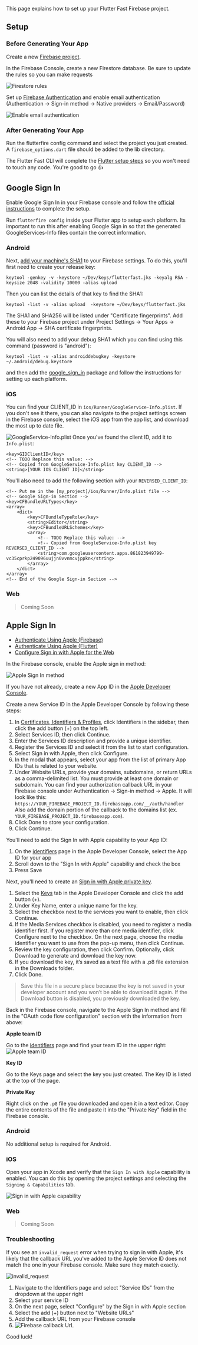 This page explains how to set up your Flutter Fast Firebase project.

## Setup

### Before Generating Your App

Create a new [Firebase project](https://firebase.google.com/docs/projects/learn-more).

In the Firebase Console, create a new Firestore database. Be sure to update the rules so you can make requests

![Firestore rules](https://github.com/jtmuller5/flutter_fast_cli/raw/main/doc/firebase/firestore-rules.png)

Set up [Firebase Authentication](https://firebase.google.com/docs/auth/flutter/start) and enable email authentication (Authentication -> Sign-in method -> Native providers -> Email/Password)

![Enable email authentication](https://github.com/jtmuller5/flutter_fast_cli/raw/main/doc/firebase/email_auth.png)

### After Generating Your App

Run the flutterfire config command and select the project you just created. A `firebase_options.dart` file should be added to the lib directory.

The Flutter Fast CLI will complete the [Flutter setup steps](https://firebase.google.com/docs/flutter/setup?platform=ios) so you won't need to touch any code. You're good to go 👍

## Google Sign In

Enable Google Sign In in your Firebase console and follow the [official instructions](https://firebase.google.com/docs/auth/flutter/federated-auth) to complete the setup.

Run `flutterfire config` inside your Flutter app to setup each platform. Its important to run this after enabling Google Sign in so that the generated GoogleServices-Info files contain the correct information.

### Android

Next, [add your machine's SHA1](https://developers.google.com/android/guides/client-auth) to your Firebase settings. To do this, you'll first need to create your release key:

```shell
keytool -genkey -v -keystore ~/Dev/keys/flutterfast.jks -keyalg RSA -keysize 2048 -validity 10000 -alias upload
```

Then you can list the details of that key to find the SHA1:

```shell
keytool -list -v -alias upload  -keystore ~/Dev/keys/flutterfast.jks
```

The SHA1 and SHA256 will be listed under "Certificate fingerprints". Add these to your Firebase project under Project Settings -> Your Apps -> Android App -> SHA certificate fingerprints.

You will also need to add your debug SHA1 which you can find using this command (password is "android"):

```shell
keytool -list -v -alias androiddebugkey -keystore ~/.android/debug.keystore
```

and then add the [google_sign_in](https://pub.dev/packages/google_sign_in) package and follow the instructions for setting up each platform.

### iOS

You can find your CLIENT_ID in `ios/Runner/GoogleService-Info.plist`. If you don't see it there, you can also navigate to the project settings screen in the Firebase console, select the iOS app from the app list, and download the most up to date file.

![GoogleService-Info.plist](https://github.com/jtmuller5/flutter_fast_cli/raw/main/doc/firebase/image.png)
Once you've found the client ID, add it to `Info.plist`:

```plist
<key>GIDClientID</key>
<!-- TODO Replace this value: -->
<!-- Copied from GoogleService-Info.plist key CLIENT_ID -->
<string>[YOUR IOS CLIENT ID]</string>
```

You'll also need to add the following section with your `REVERSED_CLIENT_ID`:

```
<!-- Put me in the [my_project]/ios/Runner/Info.plist file -->
<!-- Google Sign-in Section -->
<key>CFBundleURLTypes</key>
<array>
	<dict>
		<key>CFBundleTypeRole</key>
		<string>Editor</string>
		<key>CFBundleURLSchemes</key>
		<array>
			<!-- TODO Replace this value: -->
			<!-- Copied from GoogleService-Info.plist key REVERSED_CLIENT_ID -->
			<string>com.googleusercontent.apps.861823949799-vc35cprkp249096uujjn0vvnmcvjppkn</string>
		</array>
	</dict>
</array>
<!-- End of the Google Sign-in Section -->
```

### Web

> Coming Soon

## Apple Sign In

- [Authenticate Using Apple (Firebase)](https://firebase.google.com/docs/auth/ios/apple)
- [Authenticate Using Apple (Flutter)](https://firebase.google.com/docs/auth/flutter/federated-auth#apple)
- [Configure Sign in with Apple for the Web](https://developer.apple.com/help/account/configure-app-capabilities/configure-sign-in-with-apple-for-the-web)

In the Firebase console, enable the Apple sign in method:

![Apple Sign In method](https://github.com/jtmuller5/flutter_fast_cli/raw/main/doc/firebase/image-1.png)

If you have not already, create a new App ID in the [Apple Developer Console](https://developer.apple.com/account/resources/identifiers/list/bundleId).

Create a new Service ID in the Apple Developer Console by following these steps:

1. In [Certificates, Identifiers & Profiles](https://developer.apple.com/account/resources), click Identifiers in the sidebar, then click the add button (+) on the top left.
2. Select Services ID, then click Continue.
3. Enter the Services ID description and provide a unique identifier.
4. Register the Services ID and select it from the list to start configuration.
5. Select Sign in with Apple, then click Configure.
6. In the modal that appears, select your app from the list of primary App IDs that is related to your website.
7. Under Website URLs, provide your domains, subdomains, or return URLs as a comma-delimited list. You must provide at least one domain or subdomain.
   You can find your authorization callback URL in your Firebase console under Authentication -> Sign-in method -> Apple.
   It will look like this:
   `https://YOUR_FIREBASE_PROJECT_ID.firebaseapp.com/__/auth/handler`
   Also add the domain portion of the callback to the domains list (ex. `YOUR_FIREBASE_PROJECT_ID.firebaseapp.com`).
8. Click Done to store your configuration.
9. Click Continue.

You'll need to add the Sign In with Apple capability to your App ID:

1. On the [identifiers](https://developer.apple.com/account/resources/identifiers) page in the Apple Developer Console, select the App ID for your app
2. Scroll down to the "Sign In with Apple" capability and check the box
3. Press Save

Next, you'll need to create an [Sign in with Apple private key](https://developer.apple.com/help/account/configure-app-capabilities/create-a-sign-in-with-apple-private-key/).

1. Select the [Keys](https://developer.apple.com/account/resources/authkeys/list) tab in the Apple Developer Console and click the add button (+).
2. Under Key Name, enter a unique name for the key.
3. Select the checkbox next to the services you want to enable, then click Continue.
4. If the Media Services checkbox is disabled, you need to register a media identifier first.
   If you register more than one media identifier, click Configure next to the checkbox.
   On the next page, choose the media identifier you want to use from the pop-up menu, then click Continue.
5. Review the key configuration, then click Confirm. Optionally, click Download to generate and download the key now.
6. If you download the key, it’s saved as a text file with a .p8 file extension in the Downloads folder.
7. Click Done.

> Save this file in a secure place because the key is not saved in your developer account and you won’t be able to download it again. If the Download button is disabled, you previously downloaded the key.

Back in the Firebase console, navigate to the Apple Sign In method and fill in the "OAuth code flow configuration" section with the information from above:

**Apple team ID**

Go to the [identifiers](https://developer.apple.com/account/resources/identifiers) page and find your team ID in the upper right:
![Apple team ID](https://github.com/jtmuller5/flutter_fast_cli/raw/main/doc/firebase/image-2.png)

**Key ID**

Go to the Keys page and select the key you just created. The Key ID is listed at the top of the page.

**Private Key**

Right click on the `.p8` file you downloaded and open it in a text editor. Copy the entire contents of the file and paste it into the "Private Key" field in the Firebase console.

### Android

No additional setup is required for Android.

### iOS

Open your app in Xcode and verify that the `Sign In with Apple` capability is enabled. You can do this by opening the project settings and selecting the `Signing & Capabilities` tab.

![Sign in with Apple capability](sign-in-apple.png)

### Web

> Coming Soon

### Troubleshooting

If you see an `invalid_request` error when trying to sign in with Apple, it's likely that the callback URL you've added to the Apple Service ID does not match the one in your Firebase console. Make sure they match exactly.

![invalid_request](https://github.com/jtmuller5/flutter_fast_cli/raw/main/doc/firebase/image-3.png)

1. Navigate to the Identifiers page and select "Service IDs" from the dropdown at the upper right
2. Select your service ID
3. On the next page, select "Configure" by the Sign in with Apple section
4. Select the add (+) button next to "Website URLs"
5. Add the callback URL from your Firebase console
6. ![Firebase callback UrL](https://github.com/jtmuller5/flutter_fast_cli/raw/main/doc/firebase/image-4.png)

Good luck!
